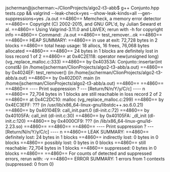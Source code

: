 jscherman@jscherman:~/ClionProjects/algo2-t3-abb$ g++ Conjunto.hpp tests.cpp && valgrind --leak-check=yes --show-leak-kinds=all --gen-suppressions=yes ./a.out
==4860== Memcheck, a memory error detector
==4860== Copyright (C) 2002-2015, and GNU GPL'd, by Julian Seward et al.
==4860== Using Valgrind-3.11.0 and LibVEX; rerun with -h for copyright info
==4860== Command: ./a.out
==4860== 
test_remover...ok
==4860== 
==4860== HEAP SUMMARY:
==4860==     in use at exit: 72,728 bytes in 2 blocks
==4860==   total heap usage: 18 allocs, 16 frees, 76,068 bytes allocated
==4860== 
==4860== 24 bytes in 1 blocks are definitely lost in loss record 1 of 2
==4860==    at 0x4C2E118: operator new(unsigned long) (vg_replace_malloc.c:333)
==4860==    by 0x40353A: Conjunto<int>::insertar(int const&) (in /home/jscherman/ClionProjects/algo2-t3-abb/a.out)
==4860==    by 0x4024EF: test_remover() (in /home/jscherman/ClionProjects/algo2-t3-abb/a.out)
==4860==    by 0x402D07: main (in /home/jscherman/ClionProjects/algo2-t3-abb/a.out)
==4860== 
==4860== 
==4860== ---- Print suppression ? --- [Return/N/n/Y/y/C/c] ---- n
==4860== 72,704 bytes in 1 blocks are still reachable in loss record 2 of 2
==4860==    at 0x4C2DC10: malloc (vg_replace_malloc.c:299)
==4860==    by 0x4EC3EFF: ??? (in /usr/lib/x86_64-linux-gnu/libstdc++.so.6.0.21)
==4860==    by 0x40104E9: call_init.part.0 (dl-init.c:72)
==4860==    by 0x40105FA: call_init (dl-init.c:30)
==4860==    by 0x40105FA: _dl_init (dl-init.c:120)
==4860==    by 0x4000CF9: ??? (in /lib/x86_64-linux-gnu/ld-2.23.so)
==4860== 
==4860== 
==4860== ---- Print suppression ? --- [Return/N/n/Y/y/C/c] ---- n
==4860== LEAK SUMMARY:
==4860==    definitely lost: 24 bytes in 1 blocks
==4860==    indirectly lost: 0 bytes in 0 blocks
==4860==      possibly lost: 0 bytes in 0 blocks
==4860==    still reachable: 72,704 bytes in 1 blocks
==4860==         suppressed: 0 bytes in 0 blocks
==4860== 
==4860== For counts of detected and suppressed errors, rerun with: -v
==4860== ERROR SUMMARY: 1 errors from 1 contexts (suppressed: 0 from 0)





